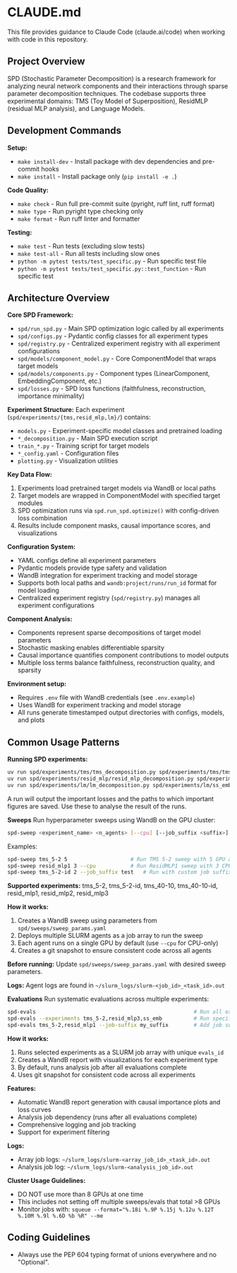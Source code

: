 # CLAUDE.md

This file provides guidance to Claude Code (claude.ai/code) when working with code in this repository.

## Project Overview
SPD (Stochastic Parameter Decomposition) is a research framework for analyzing neural network components and their interactions through sparse parameter decomposition techniques. The codebase supports three experimental domains: TMS (Toy Model of Superposition), ResidMLP (residual MLP analysis), and Language Models.

## Development Commands

**Setup:**
- `make install-dev` - Install package with dev dependencies and pre-commit hooks
- `make install` - Install package only (`pip install -e .`)

**Code Quality:**
- `make check` - Run full pre-commit suite (pyright, ruff lint, ruff format)
- `make type` - Run pyright type checking only
- `make format` - Run ruff linter and formatter

**Testing:**
- `make test` - Run tests (excluding slow tests)
- `make test-all` - Run all tests including slow ones
- `python -m pytest tests/test_specific.py` - Run specific test file
- `python -m pytest tests/test_specific.py::test_function` - Run specific test

## Architecture Overview

**Core SPD Framework:**
- `spd/run_spd.py` - Main SPD optimization logic called by all experiments
- `spd/configs.py` - Pydantic config classes for all experiment types
- `spd/registry.py` - Centralized experiment registry with all experiment configurations
- `spd/models/component_model.py` - Core ComponentModel that wraps target models
- `spd/models/components.py` - Component types (LinearComponent, EmbeddingComponent, etc.)
- `spd/losses.py` - SPD loss functions (faithfulness, reconstruction, importance minimality)

**Experiment Structure:**
Each experiment (`spd/experiments/{tms,resid_mlp,lm}/`) contains:
- `models.py` - Experiment-specific model classes and pretrained loading
- `*_decomposition.py` - Main SPD execution script
- `train_*.py` - Training script for target models  
- `*_config.yaml` - Configuration files
- `plotting.py` - Visualization utilities

**Key Data Flow:**
1. Experiments load pretrained target models via WandB or local paths
2. Target models are wrapped in ComponentModel with specified target modules
3. SPD optimization runs via `spd.run_spd.optimize()` with config-driven loss combination
4. Results include component masks, causal importance scores, and visualizations

**Configuration System:**
- YAML configs define all experiment parameters
- Pydantic models provide type safety and validation  
- WandB integration for experiment tracking and model storage
- Supports both local paths and `wandb:project/runs/run_id` format for model loading
- Centralized experiment registry (`spd/registry.py`) manages all experiment configurations

**Component Analysis:**
- Components represent sparse decompositions of target model parameters
- Stochastic masking enables differentiable sparsity
- Causal importance quantifies component contributions to model outputs
- Multiple loss terms balance faithfulness, reconstruction quality, and sparsity

**Environment setup:**
- Requires `.env` file with WandB credentials (see `.env.example`)
- Uses WandB for experiment tracking and model storage
- All runs generate timestamped output directories with configs, models, and plots

## Common Usage Patterns

**Running SPD experiments:**
```bash
uv run spd/experiments/tms/tms_decomposition.py spd/experiments/tms/tms_5-2_config.yaml
uv run spd/experiments/resid_mlp/resid_mlp_decomposition.py spd/experiments/resid_mlp/resid_mlp1_config.yaml
uv run spd/experiments/lm/lm_decomposition.py spd/experiments/lm/ss_emb_config.yaml
```

A run will output the important losses and the paths to which important figures are saved. Use these
to analyse the result of the runs.

**Sweeps**
Run hyperparameter sweeps using WandB on the GPU cluster:

```bash
spd-sweep <experiment_name> <n_agents> [--cpu] [--job_suffix <suffix>]
```

Examples:
```bash
spd-sweep tms_5-2 5                    # Run TMS 5-2 sweep with 5 GPU agents
spd-sweep resid_mlp1 3 --cpu           # Run ResidMLP1 sweep with 3 CPU agents  
spd-sweep tms_5-2-id 2 --job_suffix test   # Run with custom job suffix
```

**Supported experiments:** tms_5-2, tms_5-2-id, tms_40-10, tms_40-10-id, resid_mlp1, resid_mlp2, resid_mlp3

**How it works:**
1. Creates a WandB sweep using parameters from `spd/sweeps/sweep_params.yaml`
2. Deploys multiple SLURM agents as a job array to run the sweep
3. Each agent runs on a single GPU by default (use `--cpu` for CPU-only)
4. Creates a git snapshot to ensure consistent code across all agents

**Before running:** Update `spd/sweeps/sweep_params.yaml` with desired sweep parameters.

**Logs:** Agent logs are found in `~/slurm_logs/slurm-<job_id>_<task_id>.out`

**Evaluations**
Run systematic evaluations across multiple experiments:

```bash
spd-evals                                                  # Run all experiments
spd-evals --experiments tms_5-2,resid_mlp3,ss_emb          # Run specific experiments
spd-evals tms_5-2,resid_mlp1 --job-suffix my_suffix        # Add job suffix
```

**How it works:**
1. Runs selected experiments as a SLURM job array with unique `evals_id`
2. Creates a WandB report with visualizations for each experiment type
3. By default, runs analysis job after all evaluations complete
4. Uses git snapshot for consistent code across all experiments

**Features:**
- Automatic WandB report generation with causal importance plots and loss curves
- Analysis job dependency (runs after all evaluations complete)
- Comprehensive logging and job tracking
- Support for experiment filtering

**Logs:** 
- Array job logs: `~/slurm_logs/slurm-<array_job_id>_<task_id>.out`
- Analysis job log: `~/slurm_logs/slurm-<analysis_job_id>.out`

**Cluster Usage Guidelines:**
- DO NOT use more than 8 GPUs at one time
- This includes not setting off multiple sweeps/evals that total >8 GPUs
- Monitor jobs with: `squeue --format="%.18i %.9P %.15j %.12u %.12T %.10M %.9l %.6D %b %R" --me`

## Coding Guidelines
- Always use the PEP 604 typing format of unions everywhere and no "Optional".